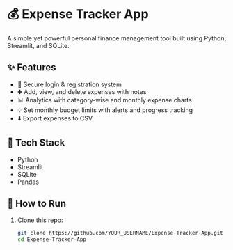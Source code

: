# 💰 Expense Tracker App

A simple yet powerful personal finance management tool built using Python, Streamlit, and SQLite. 

## ✨ Features
- 🔐 Secure login & registration system
- ➕ Add, view, and delete expenses with notes
- 📊 Analytics with category-wise and monthly expense charts
- 💡 Set monthly budget limits with alerts and progress tracking
- ⬇️ Export expenses to CSV

## 🚀 Tech Stack
- Python
- Streamlit
- SQLite
- Pandas

## 📂 How to Run
1. Clone this repo:
   ```bash
   git clone https://github.com/YOUR_USERNAME/Expense-Tracker-App.git
   cd Expense-Tracker-App
